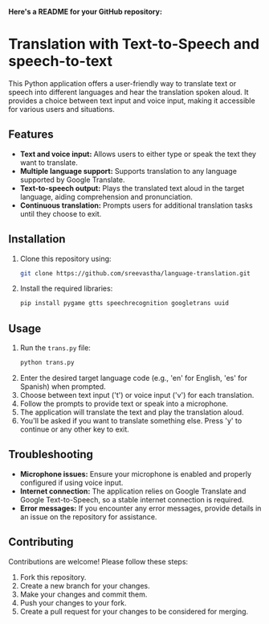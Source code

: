  **Here's a README for your GitHub repository:**

# Translation with Text-to-Speech and speech-to-text

This Python application offers a user-friendly way to translate text or speech into different languages and hear the translation spoken aloud. It provides a choice between text input and voice input, making it accessible for various users and situations.

## Features

- **Text and voice input:** Allows users to either type or speak the text they want to translate.
- **Multiple language support:** Supports translation to any language supported by Google Translate.
- **Text-to-speech output:** Plays the translated text aloud in the target language, aiding comprehension and pronunciation.
- **Continuous translation:** Prompts users for additional translation tasks until they choose to exit.

## Installation

1. Clone this repository using:
   ```bash
   git clone https://github.com/sreevastha/language-translation.git
   ```
2. Install the required libraries:
   ```bash
   pip install pygame gtts speechrecognition googletrans uuid
   ```

## Usage

1. Run the `trans.py` file:
   ```bash
   python trans.py
   ```
2. Enter the desired target language code (e.g., 'en' for English, 'es' for Spanish) when prompted.
3. Choose between text input ('t') or voice input ('v') for each translation.
4. Follow the prompts to provide text or speak into a microphone.
5. The application will translate the text and play the translation aloud.
6. You'll be asked if you want to translate something else. Press 'y' to continue or any other key to exit.

## Troubleshooting

- **Microphone issues:** Ensure your microphone is enabled and properly configured if using voice input.
- **Internet connection:** The application relies on Google Translate and Google Text-to-Speech, so a stable internet connection is required.
- **Error messages:** If you encounter any error messages, provide details in an issue on the repository for assistance.

## Contributing

Contributions are welcome! Please follow these steps:

1. Fork this repository.
2. Create a new branch for your changes.
3. Make your changes and commit them.
4. Push your changes to your fork.
5. Create a pull request for your changes to be considered for merging.

